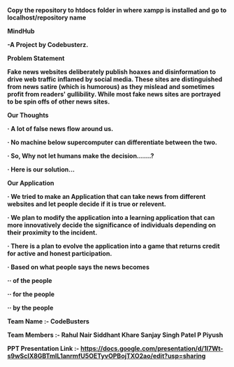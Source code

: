 
<b>Copy the repository to htdocs folder in where xampp is installed and go to localhost/repository name


<b>MindHub

-A Project by Codebusterz.

 

Problem Statement

 Fake news websites deliberately publish hoaxes and disinformation to drive web traffic inflamed by social media. These sites are distinguished from news satire (which is humorous) as they mislead and sometimes profit from readers' gullibility. While most fake news sites are portrayed to be spin offs of other news sites.

 

Our Thoughts

·         A lot of false news flow around us.

·         No machine below supercomputer can differentiate between the two.

·         So, Why not let humans make the decision…….?

·         Here is our solution...

 

Our Application

·         We tried to make an Application that can take news from different websites and let people decide if it is true or relevent.

·         We plan to modify the application into a learning application that can more innovatively decide the significance of individuals depending on their proximity to the incident.

·         There is a plan to evolve the application into a game that returns credit for active and honest participation.

·         Based on what people says the news becomes 

  ··  of the people

  ··   for the people

  ··   by the people

Team Name :- CodeBusters

Team Members :-
Rahul Nair
Siddhant Khare
Sanjay Singh Patel
P Piyush

PPT Presentation Link :- https://docs.google.com/presentation/d/1I7Wt-s9wScIX8GBTmlL1anrmfU5OETyvOPBojTXO2ao/edit?usp=sharing
